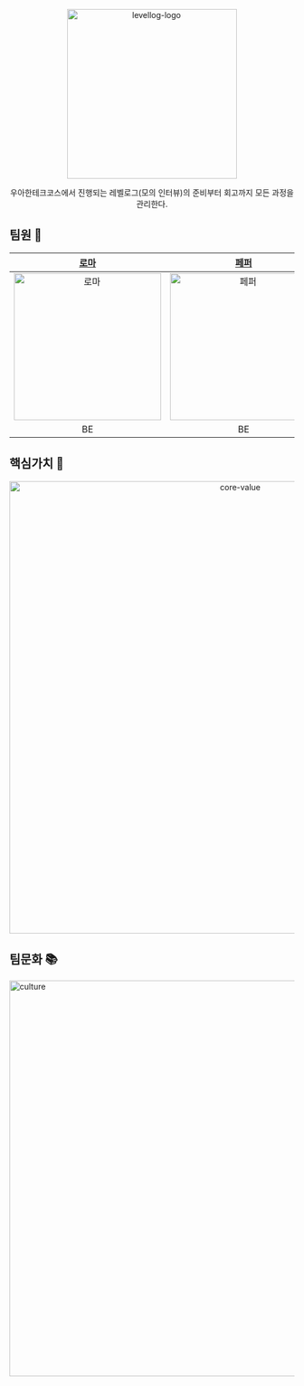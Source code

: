 <p align="center">
    <img width="300" alt="levellog-logo" src="https://user-images.githubusercontent.com/28749734/196344515-8fde3e3c-e50c-47a5-8f9a-9c5479f898d7.png">
</p>
<div align="center">
	우아한테크코스에서 진행되는 레벨로그(모의 인터뷰)의 준비부터 회고까지 모든 과정을 관리한다.
</div>

## 팀원 🤝

| [로마](https://github.com/kbsat) | [페퍼](https://github.com/SuyeonChoi) | [알린](https://github.com/OzRagwort) | [릭](https://github.com/nailseong) | [이브](https://github.com/2yujeong) | [결](https://github.com/yunjin-kim) | [해리](https://github.com/jihyeok-um) |
|:----------:|:----------:|:----------:|:----------:|:----------:|:----------:|:----------:|
|[<img src="https://avatars.githubusercontent.com/u/52696169?v=4" alt="로마" width="260"/>](https://github.com/kbsat)|[<img src="https://avatars.githubusercontent.com/u/28749734?v=4" alt="페퍼" width="260"/>](https://github.com/SuyeonChoi)|[<img src="https://avatars.githubusercontent.com/u/32123302?v=4" alt="알린" width="260"/>](https://github.com/OzRagwort)|[<img src="https://avatars.githubusercontent.com/u/68512686?v=4" alt="릭" width="260"/>](https://github.com/nailseong)|[<img src="https://avatars.githubusercontent.com/u/76840965?v=4" alt="이브" width="260"/>](https://github.com/2yujeong)|[<img src="https://avatars.githubusercontent.com/u/79692272?v=4" alt="결" width="260"/>](https://github.com/yunjin-kim)|[<img src="https://avatars.githubusercontent.com/u/75592315?v=4" alt="해리" width="260"/>](https://github.com/jihyeok-um)|
|    BE    |    BE    |    BE    |    BE    |    BE    |    FE    |    FE    |

## 핵심가치 💎

<p align="center">
    <img width="800" alt="core-value" src="https://user-images.githubusercontent.com/76840965/187828194-52ea0a32-40d5-412a-8814-3017955c13bc.png">
</p>


## 팀문화 📚

<p>
    <img alt="culture" src="https://user-images.githubusercontent.com/76840965/187828413-4087b6c0-58a7-4b0c-b99c-8e7a7468d43e.png" width="700"/>
</p>
